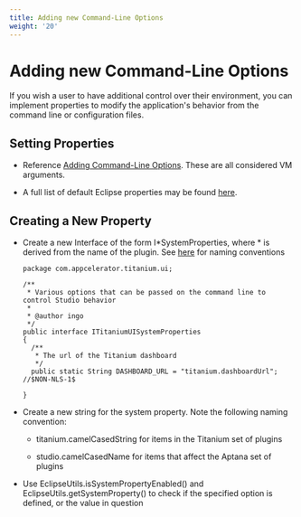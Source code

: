 ```yaml
---
title: Adding new Command-Line Options
weight: '20'
---
```


# Adding new Command-Line Options

If you wish a user to have additional control over their environment, you can implement properties to modify the application's behavior from the command line or configuration files.

## Setting Properties

* Reference [Adding Command-Line Options](/guide/Axway_Appcelerator_Studio/Axway_Appcelerator_Studio_Guide/Customizing_Studio/Adding_Command-Line_Options/). These are all considered VM arguments.

* A full list of default Eclipse properties may be found [here](http://help.eclipse.org/indigo/index.jsp?topic=/org.eclipse.platform.doc.isv/reference/misc/runtime-options.html).

## Creating a New Property

* Create a new Interface of the form I\*SystemProperties, where \* is derived from the name of the plugin. See [here](/guide/Axway_Appcelerator_Studio/Axway_Appcelerator_Studio_Guide/SDK/Source_Code_Conventions/) for naming conventions

    ```
    package com.appcelerator.titanium.ui;

    /**
     * Various options that can be passed on the command line to control Studio behavior
     *
     * @author ingo
     */
    public interface ITitaniumUISystemProperties
    {
      /**
       * The url of the Titanium dashboard
       */
      public static String DASHBOARD_URL = "titanium.dashboardUrl"; //$NON-NLS-1$

    }
    ```

* Create a new string for the system property. Note the following naming convention:

    * titanium.camelCasedString for items in the Titanium set of plugins

    * studio.camelCasedName for items that affect the Aptana set of plugins

* Use EclipseUtils.isSystemPropertyEnabled() and EclipseUtils.getSystemProperty() to check if the specified option is defined, or the value in question
